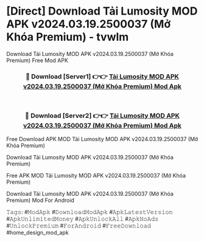 # [Direct] Download Tải Lumosity MOD APK v2024.03.19.2500037 (Mở Khóa Premium) - tvwlm
Download Tải Lumosity MOD APK v2024.03.19.2500037 (Mở Khóa Premium) Free Mod APK

<div align="center">
<h3>🔴 Download [Server1] 👉👉 <a href="https://apk-comot.site?title=Tải_Lumosity_MOD_APK_v2024.03.19.2500037_(Mở_Khóa_Premium)">Tải Lumosity MOD APK v2024.03.19.2500037 (Mở Khóa Premium) Mod Apk</a></h3><br>

<h3>🔴 Download [Server2] 👉👉 <a href="https://apk-comot.site?title=Tải_Lumosity_MOD_APK_v2024.03.19.2500037_(Mở_Khóa_Premium)">Tải Lumosity MOD APK v2024.03.19.2500037 (Mở Khóa Premium) Mod Apk</a></h3>
</div>


Free Download APK MOD Tải Lumosity MOD APK v2024.03.19.2500037 (Mở Khóa Premium)

Download Tải Lumosity MOD APK v2024.03.19.2500037 (Mở Khóa Premium) 

Free APK MOD Tải Lumosity MOD APK v2024.03.19.2500037 (Mở Khóa Premium) 

Download Tải Lumosity MOD APK v2024.03.19.2500037 (Mở Khóa Premium) Mod For Android

𝚃𝚊𝚐𝚜: #𝙼𝚘𝚍𝙰𝚙𝚔 #𝙳𝚘𝚠𝚗𝚕𝚘𝚊𝚍𝙼𝚘𝚍𝙰𝚙𝚔 #𝙰𝚙𝚔𝙻𝚊𝚝𝚎𝚜𝚝𝚅𝚎𝚛𝚜𝚒𝚘𝚗 #𝙰𝚙𝚔𝚄𝚗𝚕𝚒𝚖𝚒𝚝𝚎𝚍𝙼𝚘𝚗𝚎𝚢 #𝙰𝚙𝚔𝚄𝚗𝚕𝚘𝚌𝚔𝙰𝚕𝚕 #𝙰𝚙𝚔𝙽𝚘𝙰𝚍𝚜 #𝚄𝚗𝚕𝚘𝚌𝚔𝙿𝚛𝚎𝚖𝚒𝚞𝚖 #𝙵𝚘𝚛𝙰𝚗𝚍𝚛𝚘𝚒𝚍 #𝙵𝚛𝚎𝚎𝙳𝚘𝚠𝚗𝚕𝚘𝚊𝚍 #home_design_mod_apk